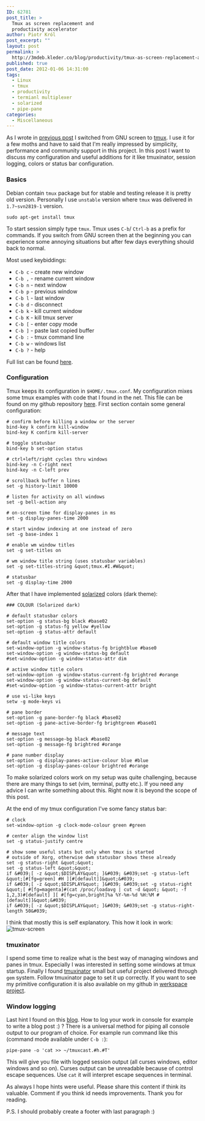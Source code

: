```yaml
---
ID: 62781
post_title: >
  Tmux as screen replacement and
  productivity accelerator
author: Piotr Król
post_excerpt: ""
layout: post
permalink: >
  http://3mdeb.kleder.co/blog/productivity/tmux-as-screen-replacement-and-productivity-accelerator/
published: true
post_date: 2012-01-06 14:31:00
tags:
  - Linux
  - tmux
  - productivity
  - termianl multiplexer
  - solarized
  - pipe-pane
categories:
  - Miscellaneous
---
```

As I wrote in [previous post](/2013/03/19/debian-switching-to-unstable) I 
switched from GNU screen to [tmux](http://tmux.sourceforge.net). I use it for a 
few moths and have to said that I'm really impressed by simplicity, performance
and community support in this project. In this post I want to discuss my 
configuration and useful additions for it like tmuxinator, session logging, 
colors or status bar configuration.

### Basics ###

Debian contain `tmux` package but for stable and testing release it is pretty 
old version. Personally I use `unstable` version where `tmux` was delivered in 
`1.7~svn2819-1` version.
```
sudo apt-get install tmux
```
To start session simply type `tmux`. Tmux uses `C-b`/ `Ctrl-b` as a prefix for 
commands. If you switch from GNU screen then at the beginning you can experience 
some annoying situations but after few days everything should back to normal.

Most used keybiddings:

* `C-b c` - create new window
* `C-b ,` - rename current window
* `C-b n` - next window
* `C-b p` - previous window
* `C-b l` - last window
* `C-b d` - disconnect
* `C-b k` - kill current window
* `C-b K` - kill tmux server
* `C-b [` - enter copy mode
* `C-b ]` - paste last copied buffer
* `C-b :` - tmux command line
* `C-b w` - windows list
* `C-b ?` - help

Full list can be found [here](http://www.openbsd.org/cgi-bin/man.cgi?query=tmux&sektion=1#KEY+BINDINGS).

### Configuration ###
Tmux keeps its configuration in `$HOME/.tmux.conf`. My configuration mixes 
some tmux examples with code that I found in the net. This file can be found on 
my github repository [here](https://github.com/pietrushnic/workspace/blob/master/dotfiles/tmux.conf). First section contain some general configuration:
```
# confirm before killing a window or the server
bind-key k confirm kill-window
bind-key K confirm kill-server

# toggle statusbar
bind-key b set-option status

# ctrl+left/right cycles thru windows
bind-key -n C-right next
bind-key -n C-left prev

# scrollback buffer n lines
set -g history-limit 10000

# listen for activity on all windows
set -g bell-action any

# on-screen time for display-panes in ms
set -g display-panes-time 2000

# start window indexing at one instead of zero
set -g base-index 1

# enable wm window titles
set -g set-titles on

# wm window title string (uses statusbar variables)
set -g set-titles-string &quot;tmux.#I.#W&quot;

# statusbar 
set -g display-time 2000
```
After that I have implemented [solarized](http://ethanschoonover.com/solarized) colors (dark theme):
```
### COLOUR (Solarized dark)

# default statusbar colors
set-option -g status-bg black #base02
set-option -g status-fg yellow #yellow
set-option -g status-attr default

# default window title colors
set-window-option -g window-status-fg brightblue #base0
set-window-option -g window-status-bg default
#set-window-option -g window-status-attr dim

# active window title colors
set-window-option -g window-status-current-fg brightred #orange
set-window-option -g window-status-current-bg default
#set-window-option -g window-status-current-attr bright

# use vi-like keys
setw -g mode-keys vi

# pane border
set-option -g pane-border-fg black #base02
set-option -g pane-active-border-fg brightgreen #base01

# message text
set-option -g message-bg black #base02
set-option -g message-fg brightred #orange

# pane number display
set-option -g display-panes-active-colour blue #blue
set-option -g display-panes-colour brightred #orange
```
To make solarized colors work on my setup was quite challenging, because there 
are many things to set (vim, terminal, putty etc.). If you need any advice I can 
write something about this. Right now it is beyond the scope of this post.

At the end of my tmux configuration I've some fancy status bar:
```
# clock
set-window-option -g clock-mode-colour green #green

# center align the window list
set -g status-justify centre

# show some useful stats but only when tmux is started 
# outside of Xorg, otherwise dwm statusbar shows these already
set -g status-right &quot;&quot;
set -g status-left &quot;&quot;
if &#039;[ -z &quot;$DISPLAY&quot; ]&#039; &#039;set -g status-left &quot;[#[fg=green] #H ][#[default]]&quot;&#039;
if &#039;[ -z &quot;$DISPLAY&quot; ]&#039; &#039;set -g status-right &quot;[ #[fg=magenta]#(cat /proc/loadavg | cut -d &quot; &quot; -f 1,2,3)#[default] ][ #[fg=cyan,bright]%a %Y-%m-%d %H:%M #[default]]&quot;&#039;
if &#039;[ -z &quot;$DISPLAY&quot; ]&#039; &#039;set -g status-right-length 50&#039;
```
I think that mostly this is self explanatory. This how it look in work:
![tmux-screen](http://3mdeb.kleder.co/wp-content/uploads/2017/07/tmux-screen.png)

### tmuxinator ###
I spend some time to realize what is the best way of managing windows and panes 
in tmux. Especially I was interested in setting some windows at tmux startup. 
Finally I found [tmuxinator](https://github.com/aziz/tmuxinator) small but useful 
project delivered through `gem` system. Follow tmuxinator page to set it up 
correctly. If you want to see my primitive configuration it is also available on 
my github in [werkspace project](https://github.com/pietrushnic/workspace/blob/master/dotfiles/tmux.conf).

### Window logging ###

Last hint I found on this 
[blog](http://0xfeedface.org/blog/lattera/2012-03-19/using-tmux-screencasting-tool).
How to log your work in console for example to write a blog post :) ? There is a 
universal method for piping all console output to our program of choice. For 
example run command like this (command mode available under `C-b :`):
```
pipe-pane -o 'cat >> ~/tmuxcast.#h.#T'
```
This will give you file with logged session output (all curses windows, editor 
windows and so on). Curses output can be unreadable because of control escape 
sequences. Use `cat` it will interpret escape sequences in terminal.

As always I hope hints were useful. Please share this content if think its 
valuable. Comment if you think id needs improvements. Thank you for reading.

P.S. I should probably create a footer with last paragraph :)